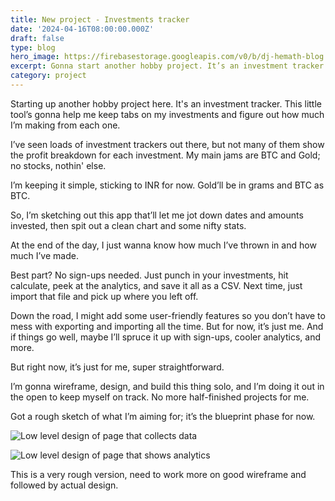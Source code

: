 ```yaml
---
title: New project - Investments tracker
date: '2024-04-16T08:00:00.000Z'
draft: false
type: blog
hero_image: https://firebasestorage.googleapis.com/v0/b/dj-hemath-blog.appspot.com/o/blog-images%2Fnew-project-investments-tracker.png?alt=media&token=7c79a16c-b2cd-4278-8f67-bf21d9f66248
excerpt: Gonna start another hobby project. It’s an investment tracker that will help me track my investments and helps me know profits made by each investment.
category: project
---
```


Starting up another hobby project here. It's an investment tracker. This little tool’s gonna help me keep tabs on my investments and figure out how much I’m making from each one.

I’ve seen loads of investment trackers out there, but not many of them show the profit breakdown for each investment. My main jams are BTC and Gold; no stocks, nothin' else.

I’m keeping it simple, sticking to INR for now. Gold’ll be in grams and BTC as BTC.

So, I’m sketching out this app that’ll let me jot down dates and amounts invested, then spit out a clean chart and some nifty stats.

At the end of the day, I just wanna know how much I’ve thrown in and how much I’ve made.

Best part? No sign-ups needed. Just punch in your investments, hit calculate, peek at the analytics, and save it all as a CSV. Next time, just import that file and pick up where you left off.

Down the road, I might add some user-friendly features so you don’t have to mess with exporting and importing all the time. But for now, it’s just me. And if things go well, maybe I’ll spruce it up with sign-ups, cooler analytics, and more.

But right now, it’s just for me, super straightforward.

I’m gonna wireframe, design, and build this thing solo, and I’m doing it out in the open to keep myself on track. No more half-finished projects for me.

Got a rough sketch of what I’m aiming for; it’s the blueprint phase for now.

![Low level design of page that collects data](https://firebasestorage.googleapis.com/v0/b/dj-hemath-blog.appspot.com/o/blog-images%2FDraft%20-%20collect%20data.png?alt=media&token=c4956256-1ca5-4aae-b71a-08fde029223b "Collect data page")

![Low level design of page that shows analytics](https://firebasestorage.googleapis.com/v0/b/dj-hemath-blog.appspot.com/o/blog-images%2FDraft%20-%20analytics.png?alt=media&token=2e09e20a-df33-4fb1-a072-df86d411ce24 "Analytics page")


This is a very rough version, need to work more on good wireframe and followed by actual design.
